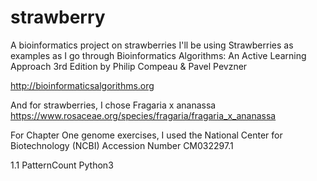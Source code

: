 # strawberry
A bioinformatics project on strawberries
I'll be using Strawberries as examples as I go through
Bioinformatics Algorithms: An Active Learning Approach
3rd Edition
by
Philip Compeau & Pavel Pevzner

http://bioinformaticsalgorithms.org

And for strawberries, I chose
Fragaria x ananassa
https://www.rosaceae.org/species/fragaria/fragaria_x_ananassa

For Chapter One genome exercises, 
I used the National Center for Biotechnology (NCBI)
Accession Number CM032297.1

1.1 PatternCount Python3

